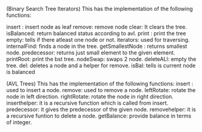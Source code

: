 (Binary Search Tree Iterators)
This has the implementation of the following functions:

insert : insert node as leaf
remove: remove node
clear: It clears the tree.
isBalanced: return balanced status according to avl.
print : print the tree
empty: tells if there atleast one node or not.
iterators: used for traversing.
internalFind: finds a node in the tree.
getSmallestNode : returns smallest node.
predecessor: returns just small element to the given element.
printRoot: print the bst tree.
nodeSwap: swaps 2 node.
deleteALl: empty the tree.
del: deletes a node and a helper for remove.
isBal: tells is current node is balanced

(AVL Trees)
This has the implementation of the following functions:
insert : used to insert a node.
remove: used to remove a node.
leftRotate: rotate the node in left direction.
rightRotate: rotate the node in right direction.
inserthelper: it is a recursive function which is called from insert.
predecessor: it gives the predecessor of the given node.
removehelper: it is a recursive funtion to delete a node.
getBalance: provide balance in terms of integer.